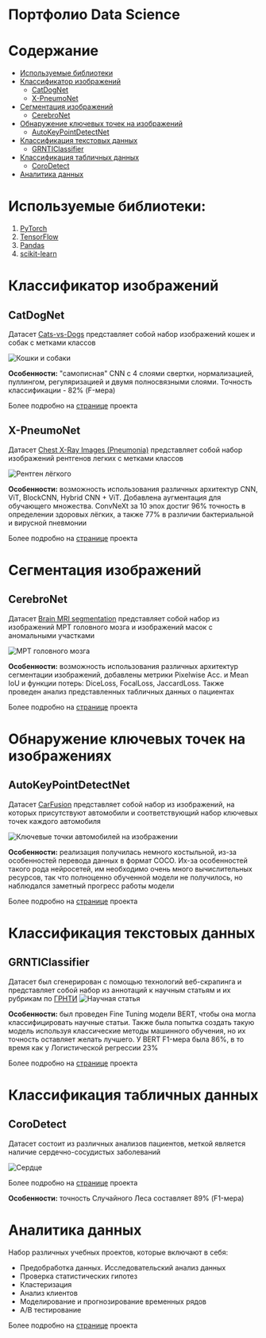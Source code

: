 # Портфолио Data Science

# Содержание

- [Используемые библиотеки](#используемые-библиотеки)
- [Классификатор изображений](#классификатор-изображений)
  - [CatDogNet](#catdognet)
  - [X-PneumoNet](#x-pneumonet)
- [Сегментация изображений](#сегментация-изображений)
  - [CerebroNet](#cerebronet)
- [Обнаружение ключевых точек на изображений](#обнаружение-ключевых-точек-на-изображениях)
  - [AutoKeyPointDetectNet](#autokeypointdetectnet)
- [Классификация текстовых данных](#классификация-текстовых-данных)
  - [GRNTIClassifier](#grnticlassifier)
- [Классификация табличных данных](#классификация-табличных-данных)
  - [CoroDetect](#corodetect)
- [Аналитика данных](#аналитика-данных)

# Используемые библиотеки:

1. [PyTorch](https://pytorch.org/)
2. [TensorFlow](https://www.tensorflow.org)
3. [Pandas](https://pandas.pydata.org/)
4. [scikit-learn](https://scikit-learn.org)

# Классификатор изображений

## CatDogNet

Датасет [Cats-vs-Dogs](https://www.kaggle.com/datasets/shaunthesheep/microsoft-catsvsdogs-dataset)
представляет собой набор изображений кошек и собак с метками классов

![Кошки и собаки](https://storage.googleapis.com/kaggle-datasets-images/550917/1003830/17ad9700150b430e70ce66e691f36a9c/dataset-cover.jpeg?t=2020-03-13-23-12-58)

**Особенности:** "самописная" CNN с 4 слоями свертки, нормализацией, пуллингом, регуляризацией и двумя полносвязными
слоями.
Точность классификации - 82% (F-мера)

Более подробно на [странице]() проекта

## X-PneumoNet

Датасет [Chest X-Ray Images (Pneumonia)](https://www.kaggle.com/datasets/paultimothymooney/chest-xray-pneumonia)
представляет собой набор изображений рентгенов легких с метками классов

![Рентген лёгкого](https://storage.googleapis.com/kaggle-datasets-images/17810/23340/c8372ebbe20b0f671c2f3c501ba51412/dataset-cover.jpeg?t=2018-03-24-19-05-18)

**Особенности:** возможность использования различных архитектур CNN, ViT, BlockCNN, Hybrid CNN + ViT. Добавлена
аугментация для обучающего множества.
ConvNeXt за 10 эпох достиг 96% точность в определении здоровых лёгких, а также 77% в различии бактериальной и вирусной
пневмонии

Более подробно на [странице]() проекта

# Сегментация изображений

## CerebroNet

Датасет [Brain MRI segmentation](https://www.kaggle.com/datasets/mateuszbuda/lgg-mri-segmentation)
представляет собой набор из изображений МРТ головного мозга и изображений масок с аномальными участками

![МРТ головного мозга](https://storage.googleapis.com/kaggle-datasets-images/181273/407298/857ac4f3ed7ad6506f9ce6ab2d6e8a8a/dataset-cover.png?t=2019-05-02-21-23-10)

**Особенности:** возможность использования различных архитектур сегментации изображений, добавлены метрики Pixelwise
Acc. и Mean IoU и функции потерь: DiceLoss, FocalLoss, JaccardLoss.
Также проведен анализ представленных табличных данных о пациентах

Более подробно на [странице]() проекта

# Обнаружение ключевых точек на изображениях

## AutoKeyPointDetectNet

Датасет [CarFusion](https://paperswithcode.com/dataset/vehicle-pose-estimation)
представляет собой набор из изображений, на которых присутствуют автомобили и соответствующий набор ключевых точек
каждого автомобиля

![Ключевые точки автомобилей на изображении](https://production-media.paperswithcode.com/datasets/cvpr2019.png)

**Особенности:** реализация получилась немного костыльной, из-за особенностей перевода данных в формат COCO.
Их-за особенностей такого рода нейросетей, им необходимо очень много вычислительных ресурсов, так что полноценно
обученной модели не получилось, но наблюдался заметный прогресс работы модели

Более подробно на [странице]() проекта

# Классификация текстовых данных

## GRNTIClassifier

Датасет был сгенерирован с помощью технологий веб-скрапинга и представляет собой набор из аннотаций к научным статьям и
их рубрикам по [ГРНТИ](https://grnti.ru/)
![Научная статья](https://i.ytimg.com/vi/lQuPLTXp4kM/maxresdefault.jpg)

**Особенности:** был проведен Fine Tuning модели BERT, чтобы она могла классифицировать научные статьи. Также была
попытка создать такую модель используя классические методы машинного обучения, но их точность оставляет желать лучшего.
У BERT F1-мера была 86%, в то время как у Логистической регрессии 23%

Более подробно на [странице]() проекта

# Классификация табличных данных

## CoroDetect

Датасет состоит из различных анализов пациентов, меткой является наличие сердечно-сосудистых заболеваний

![Сердце](https://img.day.az/2020/12/19/906225.jpg)

Более подробно на [странице]() проекта

**Особенности:** точность Случайного Леса составляет 89% (F1-мера)

# Аналитика данных

Набор различных учебных проектов, которые включают в себя:

* Предобработка данных. Исследовательский анализ данных
* Проверка статистических гипотез
* Кластеризация
* Анализ клиентов
* Моделирование и прогнозирование временных рядов
* A/B тестирование

Более подробно на [странице]() проекта